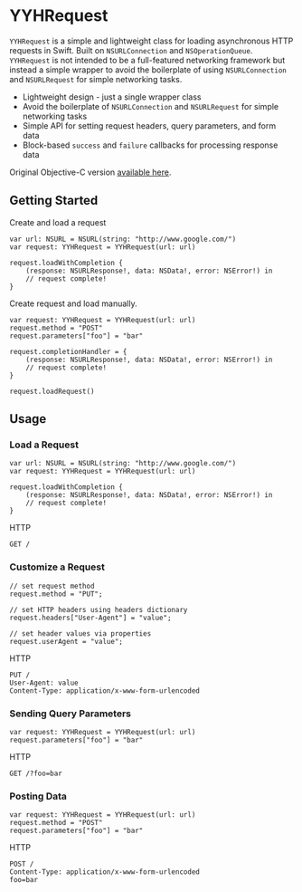 YYHRequest
==========

`YYHRequest` is a simple and lightweight class for loading asynchronous HTTP requests in Swift. Built on `NSURLConnection` and `NSOperationQueue`. `YYHRequest` is not intended to be a full-featured networking framework but instead a simple wrapper to avoid the boilerplate of using `NSURLConnection` and `NSURLRequest` for simple networking tasks.

- Lightweight design - just a single wrapper class
- Avoid the boilerplate of `NSURLConnection` and `NSURLRequest` for simple networking tasks
- Simple API for setting request headers, query parameters, and form data
- Block-based `success` and `failure` callbacks for processing response data

Original Objective-C version [available here](https://github.com/yayuhh/YYHRequest).

## Getting Started

Create and load a request

    var url: NSURL = NSURL(string: "http://www.google.com/")
    var request: YYHRequest = YYHRequest(url: url)

    request.loadWithCompletion {
        (response: NSURLResponse!, data: NSData!, error: NSError!) in
        // request complete!
    }

Create request and load manually.


    var request: YYHRequest = YYHRequest(url: url)
    request.method = "POST"
    request.parameters["foo"] = "bar"

    request.completionHandler = {
        (response: NSURLResponse!, data: NSData!, error: NSError!) in
        // request complete!
    }

    request.loadRequest()

## Usage

### Load a Request

    var url: NSURL = NSURL(string: "http://www.google.com/")
    var request: YYHRequest = YYHRequest(url: url)

    request.loadWithCompletion {
        (response: NSURLResponse!, data: NSData!, error: NSError!) in
        // request complete!
    }

HTTP

    GET /

### Customize a Request

    // set request method
    request.method = "PUT";

    // set HTTP headers using headers dictionary
    request.headers["User-Agent"] = "value";

    // set header values via properties
    request.userAgent = "value";

HTTP

    PUT /
    User-Agent: value
    Content-Type: application/x-www-form-urlencoded

### Sending Query Parameters

    var request: YYHRequest = YYHRequest(url: url)
    request.parameters["foo"] = "bar"

HTTP

    GET /?foo=bar

### Posting Data

    var request: YYHRequest = YYHRequest(url: url)
    request.method = "POST"
    request.parameters["foo"] = "bar"

HTTP

    POST /
    Content-Type: application/x-www-form-urlencoded
    foo=bar
